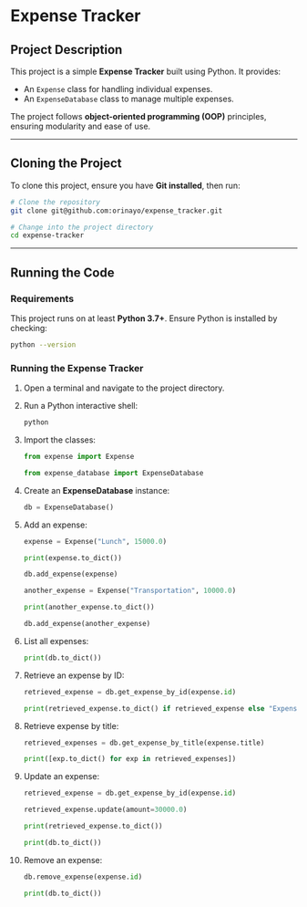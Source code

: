 # Expense Tracker

## Project Description

This project is a simple **Expense Tracker** built using Python. It provides:

- An `Expense` class for handling individual expenses.
- An `ExpenseDatabase` class to manage multiple expenses.

The project follows **object-oriented programming (OOP)** principles, ensuring modularity and ease of use.

---

## Cloning the Project

To clone this project, ensure you have **Git installed**, then run:

```sh
# Clone the repository
git clone git@github.com:orinayo/expense_tracker.git

# Change into the project directory
cd expense-tracker
```

---

## Running the Code

### **Requirements**

This project runs on at least **Python 3.7+**. Ensure Python is installed by checking:

```sh
python --version
```

### **Running the Expense Tracker**

1. Open a terminal and navigate to the project directory.

2. Run a Python interactive shell:

    ```sh
    python
    ```

3. Import the classes:

    ```python
    from expense import Expense
    ```

    ```python
    from expense_database import ExpenseDatabase
    ```

4. Create an **ExpenseDatabase** instance:

    ```python
    db = ExpenseDatabase()
    ```

5. Add an expense:

    ```python
    expense = Expense("Lunch", 15000.0)
    ```

    ```python
    print(expense.to_dict())
    ```

    ```python
    db.add_expense(expense)
    ```

    ```python
    another_expense = Expense("Transportation", 10000.0)
    ```

    ```python
    print(another_expense.to_dict())
    ```

    ```python
    db.add_expense(another_expense)
    ```

6. List all expenses:

    ```python
    print(db.to_dict())
    ```

7. Retrieve an expense by ID:

    ```python
    retrieved_expense = db.get_expense_by_id(expense.id)
    ```

    ```python
    print(retrieved_expense.to_dict() if retrieved_expense else "Expense not found")
    ```

8. Retrieve expense by title:

    ```python
    retrieved_expenses = db.get_expense_by_title(expense.title)
    ```

    ```python
    print([exp.to_dict() for exp in retrieved_expenses])
    ```

9. Update an expense:

    ```python
    retrieved_expense = db.get_expense_by_id(expense.id)
    ```

    ```python
    retrieved_expense.update(amount=30000.0)
    ```

    ```python
    print(retrieved_expense.to_dict())
    ```

    ```python
    print(db.to_dict())
    ```

10. Remove an expense:

    ```python
    db.remove_expense(expense.id)
    ```

    ```python
    print(db.to_dict())
    ```
